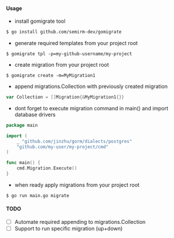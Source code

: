 #### Usage

* install gomigrate tool
```sh
$ go install github.com/semirm-dev/gomigrate
```

* generate required templates from your project root
```
$ gomigrate tpl -p=my-github-username/my-project
```

* create migration from your project root
```
$ gomigrate create -m=MyMigration1
```

* append migrations.Collection with previously created migration
```go
var Collection = []Migration{&MyMigration1{}}
```

* dont forget to execute migration command in main() and import database drivers
```go
package main

import (
	_ "github.com/jinzhu/gorm/dialects/postgres"
	"github.com/my-user/my-project/cmd"
)

func main() {
    cmd.Migration.Execute()
}
```

* when ready apply migrations from your project root
```sh
$ go run main.go migrate
```


#### TODO
- [ ] Automate required appending to migrations.Collection
- [ ] Support to run specific migration (up+down)
